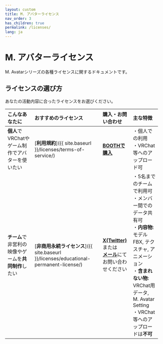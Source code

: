 ```yaml
---
layout: custom
title: M. アバターライセンス
nav_order: 3
has_children: true
permalink: /licenses/
lang: ja
---
```


# M. アバターライセンス

M. Avatarシリーズの各種ライセンスに関するドキュメントです。

## ライセンスの選び方

あなたの活動内容に合ったライセンスをお選びください。

| こんなあなたに | おすすめのライセンス | 購入・お問い合わせ | 主な特徴 |
| :--- | :--- | :--- | :--- |
| **個人**でVRChatやゲーム制作でアバターを使いたい | [**利用規約**]({{ site.baseurl }}/licenses/terms-of-service/) | [**BOOTHで購入**](https://booth.pm/ja/items/6504220) | ・個人での利用<br>・VRChat等へのアップロード可 |
| **チーム**で非営利の映像やゲームを**共同制作**したい | [**非商用永続ライセンス**]({{ site.baseurl }}/licenses/educational-permanent-license/) | [**X(Twitter)**](https://x.com/_emudotto)または<br>[**メール**](mailto:emudotto20210904@gmail.com)にて<br>お問い合わせください | ・5名までのチームで利用可<br>・メンバー間でのデータ共有可<br>・**内容物:** モデルFBX, テクスチャ, アニメーション<br>・**含まれない物:** VRChat用データ, M. Avatar Setting<br>・VRChat等へのアップロードは**不可** | 